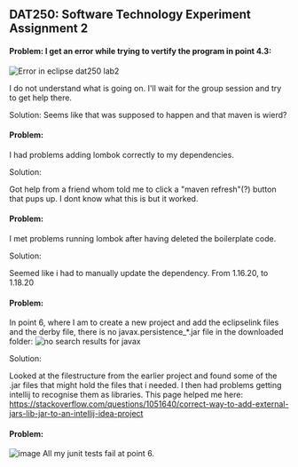 ## DAT250: Software Technology Experiment Assignment 2





#### Problem: I get an error while trying to vertify the program in point 4.3:
![Error in eclipse dat250 lab2](https://user-images.githubusercontent.com/46929671/132375133-c7fad33a-8c73-429d-ac3c-e14240ca00b8.png)

I do not understand what is going on. I'll wait for the group session and try to get help there.

Solution: Seems like that was supposed to happen and that maven is wierd?


#### Problem:

I had problems adding lombok correctly to my dependencies.

Solution:

Got help from a friend whom told me to click a "maven refresh"(?) button that pups up. I dont know what this is but it worked.

#### Problem:

I met problems running lombok after having deleted the boilerplate code.

Solution:

Seemed like i had to manually update the dependency. From 1.16.20, to 1.18.20

#### Problem:

In point 6, where I am to create a new project and add the eclipselink files and the derby file, there is no javax.persistence_*.jar file in the downloaded folder:
![no search results for javax](https://user-images.githubusercontent.com/46929671/132701597-e70d0adf-bc6a-4973-ae27-eee5f8e3cc5f.png)

Solution:

Looked at the filestructure from the earlier project and found some of the .jar files that might hold the files that i needed. I then had problems getting intellij to recognise them as libraries. This page helped me here: https://stackoverflow.com/questions/1051640/correct-way-to-add-external-jars-lib-jar-to-an-intellij-idea-project


#### Problem:
![image](https://user-images.githubusercontent.com/46929671/132710479-f36db6a0-e570-463f-b14f-0fde7f568df8.png)
All my junit tests fail at point 6.

